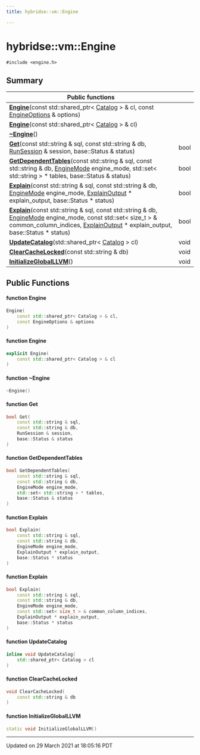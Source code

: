 ```yaml
---
title: hybridse::vm::Engine

---
```

# hybridse::vm::Engine



`#include <engine.h>`

## Summary


|  Public functions|            |
| -------------- | -------------- |
|**[Engine](/hybridse/usage/api/c++/Classes/classhybridse_1_1vm_1_1_engine.md#function-engine)**(const std::shared_ptr< [Catalog](/hybridse/usage/api/c++/Classes/classhybridse_1_1vm_1_1_catalog.md) > & cl, const [EngineOptions](/hybridse/usage/api/c++/Classes/classhybridse_1_1vm_1_1_engine_options.md) & options)|  |
|**[Engine](/hybridse/usage/api/c++/Classes/classhybridse_1_1vm_1_1_engine.md#function-engine)**(const std::shared_ptr< [Catalog](/hybridse/usage/api/c++/Classes/classhybridse_1_1vm_1_1_catalog.md) > & cl)|  |
|**[~Engine](/hybridse/usage/api/c++/Classes/classhybridse_1_1vm_1_1_engine.md#function-~engine)**()|  |
|**[Get](/hybridse/usage/api/c++/Classes/classhybridse_1_1vm_1_1_engine.md#function-get)**(const std::string & sql, const std::string & db, [RunSession](/hybridse/usage/api/c++/Classes/classhybridse_1_1vm_1_1_run_session.md) & session, base::Status & status)| bool  |
|**[GetDependentTables](/hybridse/usage/api/c++/Classes/classhybridse_1_1vm_1_1_engine.md#function-getdependenttables)**(const std::string & sql, const std::string & db, [EngineMode](/hybridse/usage/api/c++/Namespaces/namespacehybridse_1_1vm.md#enum-enginemode) engine_mode, std::set< std::string > * tables, base::Status & status)| bool  |
|**[Explain](/hybridse/usage/api/c++/Classes/classhybridse_1_1vm_1_1_engine.md#function-explain)**(const std::string & sql, const std::string & db, [EngineMode](/hybridse/usage/api/c++/Namespaces/namespacehybridse_1_1vm.md#enum-enginemode) engine_mode, [ExplainOutput](/hybridse/usage/api/c++/Classes/structhybridse_1_1vm_1_1_explain_output.md) * explain_output, base::Status * status)| bool  |
|**[Explain](/hybridse/usage/api/c++/Classes/classhybridse_1_1vm_1_1_engine.md#function-explain)**(const std::string & sql, const std::string & db, [EngineMode](/hybridse/usage/api/c++/Namespaces/namespacehybridse_1_1vm.md#enum-enginemode) engine_mode, const std::set< size_t > & common_column_indices, [ExplainOutput](/hybridse/usage/api/c++/Classes/structhybridse_1_1vm_1_1_explain_output.md) * explain_output, base::Status * status)| bool  |
|**[UpdateCatalog](/hybridse/usage/api/c++/Classes/classhybridse_1_1vm_1_1_engine.md#function-updatecatalog)**(std::shared_ptr< [Catalog](/hybridse/usage/api/c++/Classes/classhybridse_1_1vm_1_1_catalog.md) > cl)| void  |
|**[ClearCacheLocked](/hybridse/usage/api/c++/Classes/classhybridse_1_1vm_1_1_engine.md#function-clearcachelocked)**(const std::string & db)| void  |
|**[InitializeGlobalLLVM](/hybridse/usage/api/c++/Classes/classhybridse_1_1vm_1_1_engine.md#function-initializegloballlvm)**()| void  |

## Public Functions

#### function Engine

```cpp
Engine(
    const std::shared_ptr< Catalog > & cl,
    const EngineOptions & options
)
```


#### function Engine

```cpp
explicit Engine(
    const std::shared_ptr< Catalog > & cl
)
```


#### function ~Engine

```cpp
~Engine()
```


#### function Get

```cpp
bool Get(
    const std::string & sql,
    const std::string & db,
    RunSession & session,
    base::Status & status
)
```


#### function GetDependentTables

```cpp
bool GetDependentTables(
    const std::string & sql,
    const std::string & db,
    EngineMode engine_mode,
    std::set< std::string > * tables,
    base::Status & status
)
```


#### function Explain

```cpp
bool Explain(
    const std::string & sql,
    const std::string & db,
    EngineMode engine_mode,
    ExplainOutput * explain_output,
    base::Status * status
)
```


#### function Explain

```cpp
bool Explain(
    const std::string & sql,
    const std::string & db,
    EngineMode engine_mode,
    const std::set< size_t > & common_column_indices,
    ExplainOutput * explain_output,
    base::Status * status
)
```


#### function UpdateCatalog

```cpp
inline void UpdateCatalog(
    std::shared_ptr< Catalog > cl
)
```


#### function ClearCacheLocked

```cpp
void ClearCacheLocked(
    const std::string & db
)
```


#### function InitializeGlobalLLVM

```cpp
static void InitializeGlobalLLVM()
```


-------------------------------

Updated on 29 March 2021 at 18:05:16 PDT